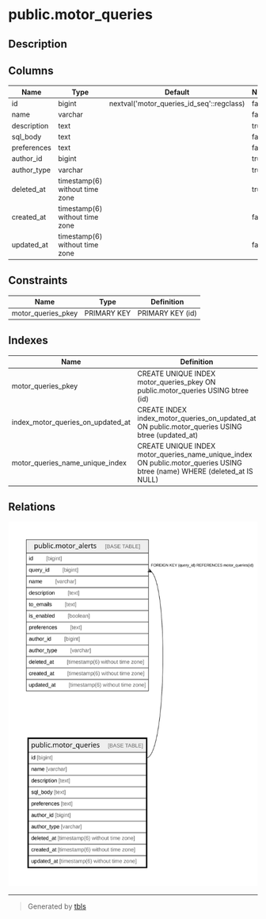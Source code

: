 # public.motor_queries

## Description

## Columns

| Name | Type | Default | Nullable | Children | Parents | Comment |
| ---- | ---- | ------- | -------- | -------- | ------- | ------- |
| id | bigint | nextval('motor_queries_id_seq'::regclass) | false | [public.motor_alerts](public.motor_alerts.md) |  |  |
| name | varchar |  | false |  |  |  |
| description | text |  | true |  |  |  |
| sql_body | text |  | false |  |  |  |
| preferences | text |  | false |  |  |  |
| author_id | bigint |  | true |  |  |  |
| author_type | varchar |  | true |  |  |  |
| deleted_at | timestamp(6) without time zone |  | true |  |  |  |
| created_at | timestamp(6) without time zone |  | false |  |  |  |
| updated_at | timestamp(6) without time zone |  | false |  |  |  |

## Constraints

| Name | Type | Definition |
| ---- | ---- | ---------- |
| motor_queries_pkey | PRIMARY KEY | PRIMARY KEY (id) |

## Indexes

| Name | Definition |
| ---- | ---------- |
| motor_queries_pkey | CREATE UNIQUE INDEX motor_queries_pkey ON public.motor_queries USING btree (id) |
| index_motor_queries_on_updated_at | CREATE INDEX index_motor_queries_on_updated_at ON public.motor_queries USING btree (updated_at) |
| motor_queries_name_unique_index | CREATE UNIQUE INDEX motor_queries_name_unique_index ON public.motor_queries USING btree (name) WHERE (deleted_at IS NULL) |

## Relations

![er](public.motor_queries.svg)

---

> Generated by [tbls](https://github.com/k1LoW/tbls)
